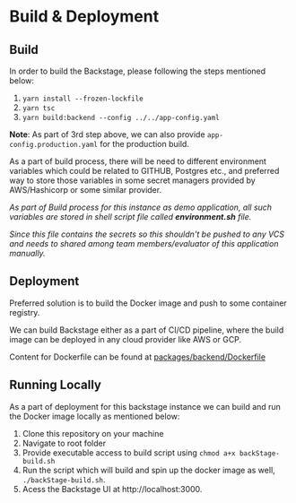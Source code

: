 # Build & Deployment

## Build

In order to build the Backstage, please following the steps mentioned below:

1. `yarn install --frozen-lockfile`
2. `yarn tsc`
3. `yarn build:backend --config ../../app-config.yaml`

**Note**: As part of 3rd step above, we can also provide `app-config.production.yaml` for the production build.

As a part of build process, there will be need to different environment variables which could be related to GITHUB, Postgres etc., and preferred way to store those variables in some secret managers provided by AWS/Hashicorp or some similar provider.

*As part of Build process for this instance as demo application, all such variables are stored in shell script file called **environment.sh** file.*

*Since this file contains the secrets so this shouldn't be pushed to any VCS and needs to shared among team members/evaluator of this application manually.*


## Deployment

Preferred solution is to build the Docker image and push to some container registry.

We can build Backstage either as a part of CI/CD pipeline, where the build image can be deployed in any cloud provider like AWS or GCP.

Content for Dockerfile can be found at [packages/backend/Dockerfile](https://github.com/brahmdev/scania-backstage-app/blob/main/packages/backend/Dockerfile)


## Running Locally

As a part of deployment for this backstage instance we can build and run the Docker image locally as mentioned below:

1. Clone this repository on your machine
2. Navigate to root folder
3. Provide executable access to build script using `chmod a+x backStage-build.sh`
4. Run the script which will build and spin up the docker image as well, `./backStage-build.sh`.
5. Acess the Backstage UI at http://localhost:3000.


